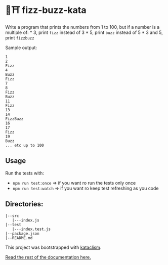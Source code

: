 # 🥋⛩️  fizz-buzz-kata


Write a program that prints the numbers from 1 to 100, but if a number is a multiple of:
    * 3, print `fizz` instead of 3
    * 5, print `buzz` instead of 5
    * 3 and 5, print `fizzbuzz`

Sample output:

```
1
2
Fizz
4
Buzz
Fizz
7
8
Fizz
Buzz
11
Fizz
13
14
FizzBuzz
16
17
Fizz
19
Buzz
... etc up to 100
```
    

## Usage
Run the tests with:
- `npm run test:once` => if you want ro run the tests only once
- `npm run test:watch` => if you want ro keep test refreshing as you code

## Directories:
```
|--src
   |---index.js
|--test
   |---index.test.js
|--package.json
|--README.md
```

This project was bootstrapped with [kataclism](https://github.com/glippi/kataclism).

[Read the rest of the documentation here.](https://github.com/glippi/kataclism)
